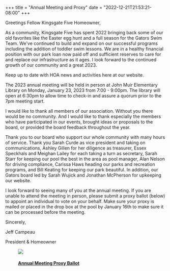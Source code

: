 +++
title = "Annual Meeting and Proxy"
date = "2022-12-21T21:53:21-08:00"
+++

Greetings Fellow Kingsgate Five Homeowner, 

As a community, Kingsgate Five has spent 2022 bringing back some of our old favorites like the Easter egg hunt and a full season for the Gators Swim Team. We've continued to build and expand on our successful programs including the addition of toddler swim lessons. We are in a healthy financial position with our park loan now paid off and sufficient reserves to care for and replace our infrastructure as it ages. I look forward to the continued growth of our community and a great 2023.

Keep up to date with HOA news and activities here at our website.

The 2023 annual meeting will be held in person at John Muir Elementary Library on Monday, January 23, 2023 from 7:00 - 9:00pm. The library will open at 6:30pm to allow time to check-in and assure a quorum prior to the 7pm meeting start.

I would like to thank all members of our association. Without you there would be no community. And I would like to thank especially the members who have participated in our events, brought ideas or proposals to the board, or provided the board feedback throughout the year. 

Thank you to our board who support our whole community with many hours of service. Thank you Sarah Curde as vice president and taking on communications, Ashley Gillen for her diligence as treasurer, Essex Speckhals and Meighan Lailey for each taking a turn as secretary, Sarah Starr for keeping our pool the best in the area as pool manager, Alan Nelson for driving compliance, Carissa Haws heading our parks and recreation programs, and Bill Keating for keeping our park beautiful. In addition, our Gators board led by Sarah Wujick and Jonathan McPherson for upkeeping our website.

I look forward to seeing many of you at the annual meeting. If you are unable to attend the meeting in person, please submit a proxy ballot (below) to appoint an individual to vote on your behalf. Make sure your proxy is mailed or placed in the drop box at the pool by January 16th to make sure it can be processed before the meeting.

Sincerely,

Jeff Campeau

President & Homeowner


<a href="../pdf/kingsgate5-proxy-2023.pdf">
    <figure class="document-thumbnail">
        <img src="../img/kingsgate5-proxy-2023-thumb.png" />
        <figcaption>
            <h4>Annual Meeting Proxy Ballot</h4>
        </figcaption>
    </figure>
</a>
